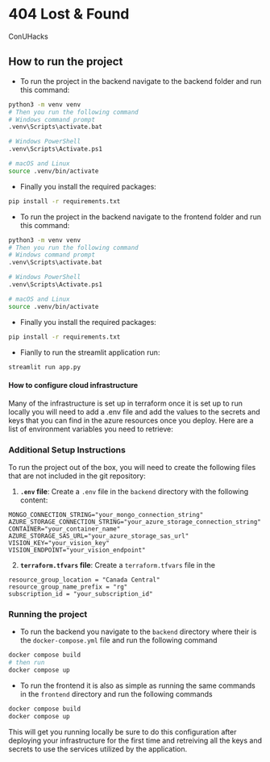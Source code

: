 # 404 Lost & Found

ConUHacks

## How to run the project

- To run the project in the backend navigate to the backend folder and run this command:

```bash
python3 -m venv venv
# Then you run the following command
# Windows command prompt
.venv\Scripts\activate.bat

# Windows PowerShell
.venv\Scripts\Activate.ps1

# macOS and Linux
source .venv/bin/activate
```

- Finally you install the required packages:

```bash
pip install -r requirements.txt
```

- To run the project in the backend navigate to the frontend folder and run this command:

```bash
python3 -m venv venv
# Then you run the following command
# Windows command prompt
.venv\Scripts\activate.bat

# Windows PowerShell
.venv\Scripts\Activate.ps1

# macOS and Linux
source .venv/bin/activate
```

- Finally you install the required packages:

```bash
pip install -r requirements.txt
```

- Fianlly to run the streamlit application run:

```bash
streamlit run app.py
```
#### How to configure cloud infrastructure
Many of the infrastructure is set up in terraform once it is set up to run locally you will need to add a .env file and add the values to the secrets and keys that you can find in the azure resources once you deploy. Here are a list of environment variables you need to retrieve:

### Additional Setup Instructions

To run the project out of the box, you will need to create the following files that are not included in the git repository:

1. **`.env` file**:
   Create a `.env` file in the `backend` directory with the following content:
```properties
MONGO_CONNECTION_STRING="your_mongo_connection_string"
AZURE_STORAGE_CONNECTION_STRING="your_azure_storage_connection_string"
CONTAINER="your_container_name"
AZURE_STORAGE_SAS_URL="your_azure_storage_sas_url"
VISION_KEY="your_vision_key"
VISION_ENDPOINT="your_vision_endpoint"
```
2. **`terraform.tfvars` file**: Create a `terraform.tfvars` file in the
```properties
resource_group_location = "Canada Central"
resource_group_name_prefix = "rg"
subscription_id = "your_subscription_id"
```
### Running the project
- To run the backend you navigate to the `backend` directory where their is the `docker-compose.yml` file and run the following command 
```bash
docker compose build
# then run
docker compose up
```
- To run the frontend it is also as simple as running the same commands in the `frontend` directory and run the following commands
```bash
docker compose build
docker compose up
```
This will get you running locally be sure to do this configuration after deploying your infrastructure for the first time and retreiving all the keys and secrets to use the services utilized by the application.
